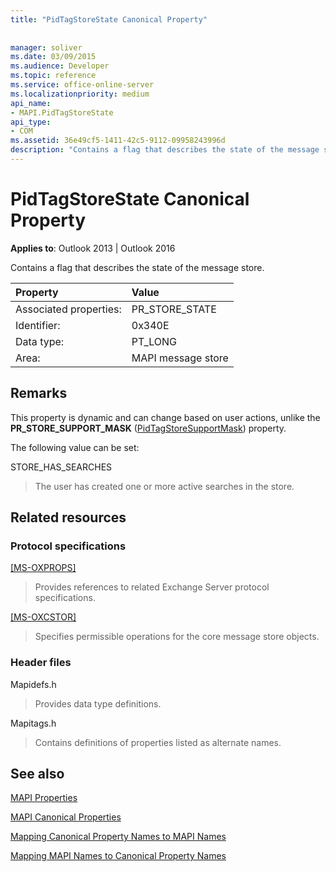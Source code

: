 ```yaml
---
title: "PidTagStoreState Canonical Property"
 
 
manager: soliver
ms.date: 03/09/2015
ms.audience: Developer
ms.topic: reference
ms.service: office-online-server
ms.localizationpriority: medium
api_name:
- MAPI.PidTagStoreState
api_type:
- COM
ms.assetid: 36e49cf5-1411-42c5-9112-09958243996d
description: "Contains a flag that describes the state of the message store. This property is dynamic and can change based on user actions."
---
```


# PidTagStoreState Canonical Property

  
  
**Applies to**: Outlook 2013 | Outlook 2016 
  
Contains a flag that describes the state of the message store. 
  
|Property |Value |
|:-----|:-----|
|Associated properties:  <br/> |PR_STORE_STATE  <br/> |
|Identifier:  <br/> |0x340E  <br/> |
|Data type:  <br/> |PT_LONG  <br/> |
|Area:  <br/> |MAPI message store  <br/> |
   
## Remarks

This property is dynamic and can change based on user actions, unlike the **PR_STORE_SUPPORT_MASK** ([PidTagStoreSupportMask](pidtagstoresupportmask-canonical-property.md)) property. 
  
The following value can be set:
  
STORE_HAS_SEARCHES 
  
> The user has created one or more active searches in the store.
    
## Related resources

### Protocol specifications

[[MS-OXPROPS]](https://msdn.microsoft.com/library/f6ab1613-aefe-447d-a49c-18217230b148%28Office.15%29.aspx)
  
> Provides references to related Exchange Server protocol specifications.
    
[[MS-OXCSTOR]](https://msdn.microsoft.com/library/d42ed1e0-3e77-4264-bd59-7afc583510e2%28Office.15%29.aspx)
  
> Specifies permissible operations for the core message store objects.
    
### Header files

Mapidefs.h
  
> Provides data type definitions.
    
Mapitags.h
  
> Contains definitions of properties listed as alternate names.
    
## See also



[MAPI Properties](mapi-properties.md)
  
[MAPI Canonical Properties](mapi-canonical-properties.md)
  
[Mapping Canonical Property Names to MAPI Names](mapping-canonical-property-names-to-mapi-names.md)
  
[Mapping MAPI Names to Canonical Property Names](mapping-mapi-names-to-canonical-property-names.md)

